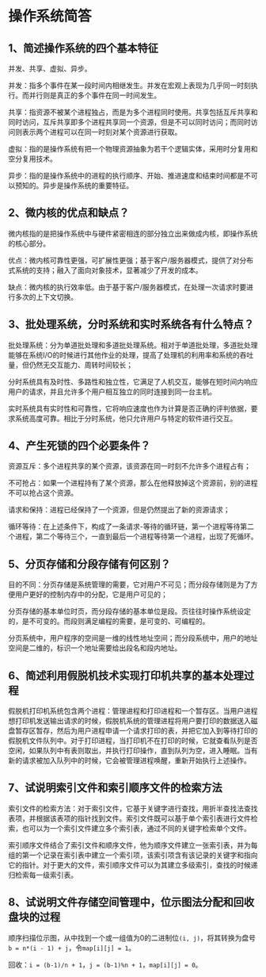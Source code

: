 # 操作系统简答

## 1、简述操作系统的四个基本特征

并发、共享、虚拟、异步。

并发：指多个事件在某一段时间内相继发生。并发在宏观上表现为几乎同一时刻执行。而并行则是真正的多个事件在同一时间发生。

共享：指资源不被某个进程独占，而是为多个进程同时使用。共享包括互斥共享和同时访问，互斥共享即多个进程共享同一个资源，但是不可以同时访问；而同时访问则表示两个进程可以在同一时刻对某个资源进行获取。

虚拟：指的是操作系统有把一个物理资源抽象为若干个逻辑实体，采用时分复用和空分复用技术。

异步：指的是操作系统中的进程的执行顺序、开始、推进速度和结束时间都是不可以预知的。异步是操作系统的重要特征。

## 2、微内核的优点和缺点？

微内核指的是把操作系统中与硬件紧密相连的部分独立出来做成内核，即操作系统的核心部分。

优点：微内核可靠性更强，可扩展性更强；基于客户/服务器模式，提供了对分布式系统的支持；融入了面向对象技术，显著减少了开发的成本。

缺点：微内核的执行效率低。由于基于客户/服务器模式，在处理一次请求时要进行多次的上下文切换。

## 3、批处理系统，分时系统和实时系统各有什么特点？

批处理系统：分为单道批处理和多道批处理系统。相对于单道批处理，多道批处理能够在系统I/O的时候进行其他作业的处理，提高了处理机的利用率和系统的吞吐量，但仍然无交互能力、周转时间较长；

分时系统具有及时性、多路性和独立性，它满足了人机交互，能够在短时间内响应用户的请求，并且允许多个用户相互独立的同时连接到同一台主机。

实时系统具有实时性和可靠性，它将响应速度也作为计算是否正确的评判依据，要求系统高度可靠。相比于分时系统，他只允许用户与特定的软件进行交互。

## 4、产生死锁的四个必要条件？

资源互斥：多个进程共享的某个资源，该资源在同一时刻不允许多个进程占有；

不可抢占：如果一个进程持有了某个资源，那么在他释放掉这个资源前，别的进程不可以抢占这个资源。

请求和保持：进程已经保持了一个资源，但是仍然提出了新的资源请求；

循环等待：在上述条件下，构成了一条请求-等待的循环链，第一个进程等待第二个进程，第二个等待三个，一直到最后一个进程等待第一个进程，出现了死循环。

## 5、分页存储和分段存储有何区别？

目的不同：分页存储是系统管理的需要，它对用户不可见；而分段存储则是为了方便用户更好的控制内存中的分配，它是用户可见的；

分页存储的基本单位时页，而分段存储的基本单位是段。页往往时操作系统设定的，是不可变的。而段则满足编程的需要，是可变的、可编程的。

分页系统中，用户程序的空间是一维的线性地址空间；而分段系统中，用户的地址空间是二维的，标识一个地址需要给出段名和段内地址。

## 6、简述利用假脱机技术实现打印机共享的基本处理过程

假脱机打印机系统包含两个进程：管理进程和打印进程和一个暂存区。当用户进程想打印机发送输出请求的时候，假脱机系统的管理进程将用户要打印的数据送入磁盘暂存区暂存，然后为用户进程申请一个请求打印的表，并把它加入到等待打印的假脱机文件队列中。对于打印进程，当打印机不在打印的时候，它就查看队列是否空闲，如果队列中有表则取出，并执行打印操作，直到队列为空，进入睡眠。当有新的请求被加入队列中的时候，它会被管理进程唤醒，重新开始执行上述操作。

## 7、试说明索引文件和索引顺序文件的检索方法

索引文件的检索方法：对于索引文件，它基于关键字进行查找，用折半查找法查找表项，并根据该表项的指针找到文件。索引文件既可以基于单个索引表进行文件检索，也可以为一个索引文件建立多个索引表，通过不同的关键字检索单个文件。

索引顺序文件结合了索引文件和顺序文件，他为顺序文件建立一张索引表，并为每组的第一个记录在索引表中建立一个索引项，该索引项含有该记录的关键字和指向它的指针。对于更大的文件，索引顺序文件可以为其建立多级索引，查找的时候递归检索每一级索引表。

## 8、试说明文件存储空间管理中，位示图法分配和回收盘块的过程

顺序扫描位示图，从中找到一个或一组值为0的二进制位`(i, j)`，将其转换为盘号 `b = n*(i - 1) + j`，令`map[i][j] = 1`。

回收：`i = (b-1)/n + 1`，`j = (b-1)%n + 1`，`map[i][j] = 0`。
